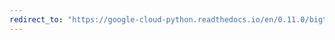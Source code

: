 ```yaml
---
redirect_to: "https://google-cloud-python.readthedocs.io/en/0.11.0/bigtable-column-family.html"
---
```

